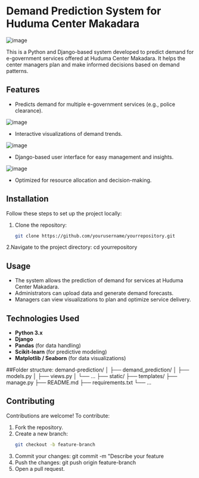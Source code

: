 # Demand Prediction System for Huduma Center Makadara


![image](https://github.com/user-attachments/assets/a31b99c5-e287-4a54-8823-0e9d75e4893d)


This is a Python and Django-based system developed to predict demand for e-government services offered at Huduma Center Makadara. It helps the center managers plan and make informed decisions based on demand patterns.

## Features
- Predicts demand for multiple e-government services (e.g., police clearance).

![image](https://github.com/user-attachments/assets/7af24ad8-4995-4b12-9c4f-3da582b22621)

  
- Interactive visualizations of demand trends.

![image](https://github.com/user-attachments/assets/e12fc338-ac04-4c54-bf74-190d6f2cb9bf)

  
- Django-based user interface for easy management and insights.

![image](https://github.com/user-attachments/assets/03c3ca41-8f83-4dd2-8935-b66c4a1a4ac3)


- Optimized for resource allocation and decision-making.

## Installation
Follow these steps to set up the project locally:

1. Clone the repository:
   ```bash
   git clone https://github.com/yourusername/yourrepository.git
2.Navigate to the project directory:
cd yourrepository

## Usage
- The system allows the prediction of demand for services at Huduma Center Makadara.
- Administrators can upload data and generate demand forecasts.
- Managers can view visualizations to plan and optimize service delivery.

## Technologies Used
- **Python 3.x**
- **Django**
- **Pandas** (for data handling)
- **Scikit-learn** (for predictive modeling)
- **Matplotlib / Seaborn** (for data visualizations)

##Folder structure:
demand-prediction/
│
├── demand_prediction/
│   ├── models.py
│   ├── views.py
│   └── ...
├── static/
├── templates/
├── manage.py
├── README.md
├── requirements.txt
└── ...


## Contributing
Contributions are welcome! To contribute:

1. Fork the repository.
2. Create a new branch:
   ```bash
   git checkout -b feature-branch
3. Commit your changes:
   git commit -m "Describe your feature
4. Push the changes:
   git push origin feature-branch
5. Open a pull request.
